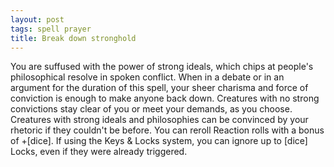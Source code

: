 ```yaml
---
layout: post
tags: spell prayer
title: Break down stronghold
---
```

You are suffused with the power of strong ideals, which chips at people's philosophical resolve in spoken conflict. When in a debate or in an argument for the duration of this spell, your sheer charisma and force of conviction is enough to make anyone back down. Creatures with no strong convictions stay clear of you or meet your demands, as you choose. Creatures with strong ideals and philosophies can be convinced by your rhetoric if they couldn't be before. You can reroll Reaction rolls with a bonus of +[dice]. If using the Keys & Locks system, you can ignore up to [dice] Locks, even if they were already triggered.
